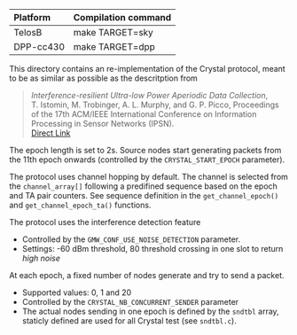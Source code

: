 |Platform| Compilation command |
|:---|:---|
|TelosB   | make TARGET=sky |
|DPP-cc430   | make TARGET=dpp |

This directory contains an re-implementation of the Crystal protocol, meant to be as similar as possible as the descritption from 
> *Interference-resilient Ultra-low Power Aperiodic Data Collection*,  
T. Istomin, M. Trobinger, A. L. Murphy, and G. P. Picco,
Proceedings of the 17th ACM/IEEE International Conference on Information Processing in Sensor Networks (IPSN).  
[Direct Link](https://doi.org/10.1109/IPSN.2018.00015)


The epoch length is set to 2s. Source nodes start generating packets from the 11th epoch onwards (controlled by the `CRYSTAL_START_EPOCH` parameter).

The protocol uses channel hopping by default. The channel is selected from the `channel_array[]` following a predifined sequence based on the epoch and TA pair counters. See sequence definition in the `get_channel_epoch()` and `get_channel_epoch_ta()` functions.

The protocol uses the interference detection feature
  - Controlled by the `GMW_CONF_USE_NOISE_DETECTION` parameter.
  - Settings: -60 dBm threshold, 80 threshold crossing in one slot to return *high noise*

At each epoch, a fixed number of nodes generate and try to send a packet.
  - Supported values: 0, 1 and 20
  - Controlled by the `CRYSTAL_NB_CONCURRENT_SENDER` parameter
  - The actual nodes sending in one epoch is defined by the `sndtbl` array, staticly defined are used for all Crystal test (see `sndtbl.c`).
